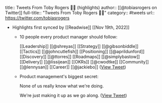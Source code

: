 title:: Tweets From Toby Rogers 🚀🤘 (highlights)
author:: [[@tobiasrogers on Twitter]]
full-title:: "Tweets From Toby Rogers 🚀🤘"
category:: #tweets
url:: https://twitter.com/tobiasrogers

- Highlights first synced by [[Readwise]] [[Nov 19th, 2022]]
	- 10 people every product manager should follow: 
	  
	  [[Leadership]] [[@shreyas]]
	  [[Strategy]] [[@gibsonbiddle]] 
	  [[Tactics]] [[@johncutlefish]] 
	  [[Positioning]] [[@aprildunford]] 
	  [[Discovery]] [[@ttorres]] 
	  [[Roadmaps]] [[@simplybastow]] 
	  [[Delivery]] [[@lissijean]] 
	  [[OKRs]] [[@cwodtke]] 
	  [[Community]] [[@lennysan]] 
	  [[Career]] [[@jackiebo]] ([View Tweet](https://twitter.com/tobiasrogers/status/1464938380655923208))
	- Product management's biggest secret: 
	  
	  None of us really know what we're doing. 
	  
	  We're just making it up as we go along. ([View Tweet](https://twitter.com/tobiasrogers/status/1470846060591419392))